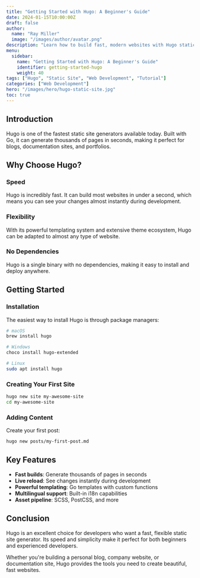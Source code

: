```yaml
---
title: "Getting Started with Hugo: A Beginner's Guide"
date: 2024-01-15T10:00:00Z
draft: false
author:
  name: "Ray Miller"
  image: "/images/author/avatar.png"
description: "Learn how to build fast, modern websites with Hugo static site generator"
menu:
  sidebar:
    name: "Getting Started with Hugo: A Beginner's Guide"
    identifier: getting-started-hugo
    weight: 40
tags: ["Hugo", "Static Site", "Web Development", "Tutorial"]
categories: ["Web Development"]
hero: "/images/hero/hugo-static-site.jpg"
toc: true
---
```


## Introduction

Hugo is one of the fastest static site generators available today. Built with Go, it can generate thousands of pages in seconds, making it perfect for blogs, documentation sites, and portfolios.

## Why Choose Hugo?

### Speed
Hugo is incredibly fast. It can build most websites in under a second, which means you can see your changes almost instantly during development.

### Flexibility
With its powerful templating system and extensive theme ecosystem, Hugo can be adapted to almost any type of website.

### No Dependencies
Hugo is a single binary with no dependencies, making it easy to install and deploy anywhere.

## Getting Started

### Installation

The easiest way to install Hugo is through package managers:

```bash
# macOS
brew install hugo

# Windows
choco install hugo-extended

# Linux
sudo apt install hugo
```

### Creating Your First Site

```bash
hugo new site my-awesome-site
cd my-awesome-site
```

### Adding Content

Create your first post:

```bash
hugo new posts/my-first-post.md
```

## Key Features

- **Fast builds**: Generate thousands of pages in seconds
- **Live reload**: See changes instantly during development
- **Powerful templating**: Go templates with custom functions
- **Multilingual support**: Built-in i18n capabilities
- **Asset pipeline**: SCSS, PostCSS, and more

## Conclusion

Hugo is an excellent choice for developers who want a fast, flexible static site generator. Its speed and simplicity make it perfect for both beginners and experienced developers.

Whether you're building a personal blog, company website, or documentation site, Hugo provides the tools you need to create beautiful, fast websites.